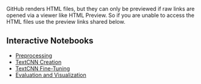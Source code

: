 GitHub renders HTML files, but they can only be previewed if raw links are opened via a viewer like HTML Preview. So if you are unable to access the HTML files use the preview links shared below.

## Interactive Notebooks
- [Preprocessing](https://htmlpreview.github.io/?https://raw.githubusercontent.com/bpathak96/Sentiment-Analysis/refs/heads/main/notebooks/Preprocessing.html)
- [TextCNN Creation](https://rawcdn.githack.com/bpathak96/Sentiment-Analysis/df5136676e1a3fb8ec83a95878032be8aa7ed04b/notebooks/TextCNN%20Creation.html)
- [TextCNN Fine-Tuning](https://rawcdn.githack.com/bpathak96/Sentiment-Analysis/302f6be4d504c047844c9f7af8c1cd0bbb0d5d6c/notebooks/TextCNN%20Fine-Tuning.html)
- [Evaluation and Visualization](https://htmlpreview.github.io/?https://raw.githubusercontent.com/yourusername/sentiment-analysis-next-plc/main/notebooks/4_evaluation_and_visualization.html)
